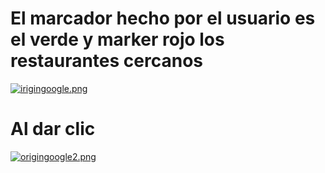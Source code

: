 # El marcador hecho por el usuario es el verde y marker rojo los restaurantes cercanos
[![irigingoogle.png](https://i.postimg.cc/t4NjsPqq/irigingoogle.png)](https://postimg.cc/HrnKKr8R)
# Al dar clic
[![origingoogle2.png](https://i.postimg.cc/9MB8pF7h/origingoogle2.png)](https://postimg.cc/tZYNRbkS)
